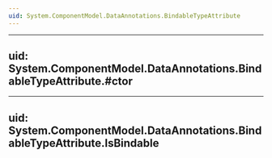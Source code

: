 ```yaml
---
uid: System.ComponentModel.DataAnnotations.BindableTypeAttribute
---
```


---
uid: System.ComponentModel.DataAnnotations.BindableTypeAttribute.#ctor
---

---
uid: System.ComponentModel.DataAnnotations.BindableTypeAttribute.IsBindable
---
